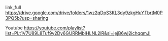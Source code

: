link_full
https://drive.google.com/drive/folders/1wz2qDpS3KL3dy9zkgHuYTbrtM0P3PQ5b?usp=sharing 

Youtube
https://youtube.com/playlist?list=PLt1V7U89L8Tuf9y2Dy6GURRMbIHLNL2lR&si=jejB6wj2ichqqmJI